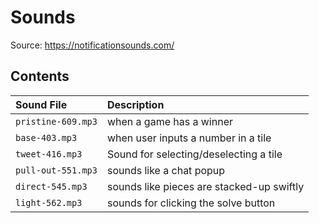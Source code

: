 # Sounds

Source: https://notificationsounds.com/

## Contents

| Sound File         | Description                               |
| :----------------- | :---------------------------------------- |
| `pristine-609.mp3` | when a game has a winner                  |
| `base-403.mp3`     | when user inputs a number in a tile       |
| `tweet-416.mp3`    | Sound for selecting/deselecting a tile    |
| `pull-out-551.mp3` | sounds like a chat popup                  |
| `direct-545.mp3`   | sounds like pieces are stacked-up swiftly |
| `light-562.mp3`    | sounds for clicking the solve button      |
